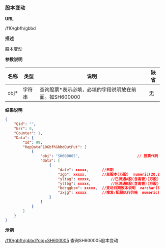 
### 股本变动

**URL**

/f10/gbfh/gbbd

**描述**

股本变动

**参数说明**

|名称|类型|说明|缺省|
| -------- | -------- | -------- | -------- |
|obj\*|字符串|查询股票\*表示必填，必填的字段说明放在前面。如SH600000|无|


**结果说明**

```json
{
    "Qid": "",
    "Err": 0,
    "Counter": 1,
    "Data": {
        "Id": 99,
        "RepDataF10GbfhGbbdOutPut": [
            {
                "obj": "SH600005",							// 股票代码
                "data": [
                    {
						"date": xxxxx,		//日期                                                                     
						"zgb": xxxxx, 		//总股本(万股)  numeric(20,2)      
						"yltag": xxxxx, 		//已流通A股(含高管)(万股)  numeric(20,2)        
						"yltbg": xxxxx, 	  	//已流通B股(含高管)(万股)  numeric(20,2)        
						"bdrqgbsm": xxxxx, 	//变动日期股本说明  varchar(50)         
						"zxjg": xxxxx 		//增发/配股执行价格  numeric(19,4)
                    }
                ]
            }
        ]
    }
}
```

**示例**

[/f10/gbfh/gbbd?obj=SH600005]($APIHOST$/f10/gbfh/gbbd?obj=SH600005)
查询SH600005股本变动
